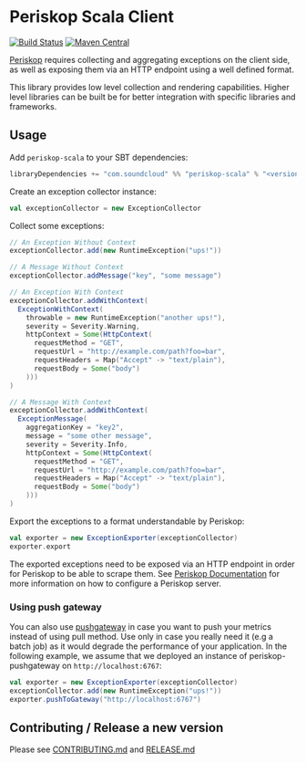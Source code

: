 # Periskop Scala Client

[![Build Status](https://api.cirrus-ci.com/github/soundcloud/periskop-scala.svg)](https://cirrus-ci.com/github/soundcloud/periskop-scala)
[![Maven Central](https://maven-badges.herokuapp.com/maven-central/com.soundcloud/periskop-scala_2.12/badge.svg)](https://maven-badges.herokuapp.com/maven-central/com.soundcloud/periskop-scala_2.12)

[Periskop](https://github.com/soundcloud/periskop) requires collecting and aggregating exceptions on the client side,
as well as exposing them via an HTTP endpoint using a well defined format.

This library provides low level collection and rendering capabilities. Higher level libraries can be built be
for better integration with specific libraries and frameworks.

## Usage

Add `periskop-scala` to your SBT dependencies:

```scala
libraryDependencies += "com.soundcloud" %% "periskop-scala" % "<version>"
````

Create an exception collector instance:

```scala
val exceptionCollector = new ExceptionCollector
```

Collect some exceptions:

```scala
// An Exception Without Context
exceptionCollector.add(new RuntimeException("ups!"))

// A Message Without Context
exceptionCollector.addMessage("key", "some message")

// An Exception With Context
exceptionCollector.addWithContext(
  ExceptionWithContext(
    throwable = new RuntimeException("another ups!"),
    severity = Severity.Warning,
    httpContext = Some(HttpContext(
      requestMethod = "GET",
      requestUrl = "http://example.com/path?foo=bar",
      requestHeaders = Map("Accept" -> "text/plain"),
      requestBody = Some("body")
    )))
)

// A Message With Context
exceptionCollector.addWithContext(
  ExceptionMessage(
    aggregationKey = "key2",
    message = "some other message",
    severity = Severity.Info,
    httpContext = Some(HttpContext(
      requestMethod = "GET",
      requestUrl = "http://example.com/path?foo=bar",
      requestHeaders = Map("Accept" -> "text/plain"),
      requestBody = Some("body")
    )))
)
```

Export the exceptions to a format understandable by Periskop:

```scala
val exporter = new ExceptionExporter(exceptionCollector)
exporter.export
```

The exported exceptions need to be exposed via an HTTP endpoint in order for Periskop to be able to scrape them.
See [Periskop Documentation](https://github.com/soundcloud/periskop) for more information on how to configure a
Periskop server.

### Using push gateway

You can also use [pushgateway](https://github.com/soundcloud/periskop-pushgateway) in case you want to push your metrics 
instead of using pull method. Use only in case you really need it (e.g a batch job) as it would degrade the performance 
of your application. In the following example, we assume that we deployed an instance of periskop-pushgateway 
on `http://localhost:6767`:

```scala
val exporter = new ExceptionExporter(exceptionCollector)
exceptionCollector.add(new RuntimeException("ups!"))
exporter.pushToGateway("http://localhost:6767")
```


## Contributing / Release a new version

Please see [CONTRIBUTING.md](CONTRIBUTING.md) and [RELEASE.md](RELEASE.md)
